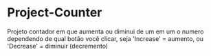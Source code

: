 # Project-Counter
Projeto contador em que aumenta ou diminui de um em um o numero dependendo de qual botão você clicar, seja 'Increase' = aumento, ou 'Decrease' = diminuir (decremento)
